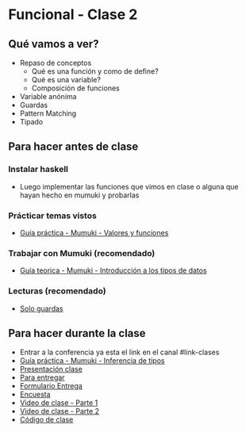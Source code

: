 # Funcional - Clase 2

## Qué vamos a ver?

* Repaso de conceptos
    * Qué es una función y como de define?
    * Qué es una variable?
    * Composición de funciones
* Variable anónima
* Guardas
* Pattern Matching
* Tipado

## Para hacer antes de clase

### Instalar haskell

* Luego implementar las funciones que vimos en clase o alguna que hayan hecho en mumuki y probarlas

### Prácticar temas vistos

* [Guía práctica - Mumuki - Valores y funciones](https://mumuki.io/pdep-utn/lessons/689-programacion-funcional-practica-valores-y-funciones)

### Trabajar con Mumuki (recomendado)
* [Guía teorica - Mumuki - Introducción a los tipos de datos](https://mumuki.io/pdep-utn/lessons/690-programacion-funcional-introduccion-a-los-tipos-de-datos)

### Lecturas (recomendado)
* [Solo guardas](https://docs.google.com/document/d/1W5BcOmIJMCylqAjqPw1RzPlujycbvNJueh8-Uyc2fMY)

## Para hacer durante la clase
* Entrar a la conferencia ya esta el link en el canal #link-clases
* [Guía práctica - Mumuki - Inferencia de tipos](https://mumuki.io/pdep-utn/lessons/691-programacion-funcional-practica-de-inferencia-de-tipos)
* [Presentación clase](https://docs.google.com/presentation/d/1zXZgOWFBwNcoiArdtT2m1dm5vzyDsVG5WSEpT63hWe8/edit?usp=sharing)
* [Para entregar](https://docs.google.com/document/d/14FdoEE4n2tgCSyK05P3kHryxQobbg1iwXgOIKjvPnjs/edit?usp=drivesdk)
* [Formulario Entrega]()
* [Encuesta]()
* [Video de clase - Parte 1]()
* [Video de clase - Parte 2]()
* [Código de clase](https://github.com/pdep-utn/sabados-tarde/blob/master/seguimiento/2020/funcional/practica/clase-2.hs)